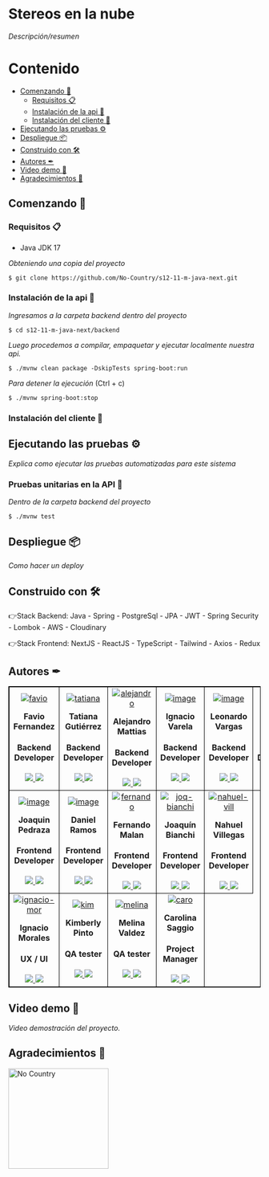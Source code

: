 
# Stereos en la nube

_Descripción/resumen_

# Contenido
* [Comenzando 🚀](#Comenzando-)
  * [Requisitos 📋](#Requisitos-)
  * [Instalación de la api 🔧](#Instalación-de-la-api-)
  * [Instalación del cliente 🔨](#Instalación-del-cliente-)
* [Ejecutando las pruebas ⚙️](#Ejecutando-las-pruebas-)
* [Despliegue 📦](#Despliegue-)
* [Construido con 🛠](#construido-con-)
* [Autores ✒](#Autores-)
* [Video demo 🎥](#Video-demo-)
* [Agradecimientos 💝](#Agradecimientos-)

## Comenzando 🚀

### Requisitos 📋

- Java JDK 17

_Obteniendo una copia del proyecto_

```
$ git clone https://github.com/No-Country/s12-11-m-java-next.git
```

### Instalación de la api 🔧

_Ingresamos a la carpeta backend dentro del proyecto_

```
$ cd s12-11-m-java-next/backend
```

_Luego procedemos a compilar, empaquetar y ejecutar localmente nuestra api._

```
$ ./mvnw clean package -DskipTests spring-boot:run
```

_Para detener la ejecución_ (Ctrl + c)

```
$ ./mvnw spring-boot:stop
```

### Instalación del cliente 🔨

## Ejecutando las pruebas ⚙️

_Explica como ejecutar las pruebas automatizadas para este sistema_

### Pruebas unitarias en la API 🔩

_Dentro de la carpeta backend del proyecto_

```
$ ./mvnw test
```

## Despliegue 📦

_Como hacer un deploy_

## Construido con 🛠

👉Stack Backend: Java - Spring - PostgreSql - JPA - JWT - Spring Security - Lombok - AWS - Cloudinary

👉Stack Frontend: NextJS - ReactJS - TypeScript - Tailwind - Axios - Redux

## Autores ✒

<table align="center" style="border: 1px #000000 solid">
	<tbody align="center">
		<tr>
   <td style="border: 1px #000000 solid">
<a href='https://postimg.cc/Hj8LfmCm' target='_blank'><img src='https://i.postimg.cc/Hj8LfmCm/favio.jpg' border='0' alt='favio'/></a>
        <h4 style="margin-top: 1rem;">Favio Fernandez</h4>
        <h4 style="margin-top: 1rem;">Backend Developer</h4>
          <a href="https://github.com/faviofz" target="_blank">
            <img src="https://img.shields.io/static/v1?style=for-the-badge&message=GitHub&color=172B4D&logo=GitHub&logoColor=FFFFFF&label="/>
          </a>
          <a href="https://www.linkedin.com/in/faviofernandez/" target="_blank">
            <img src="https://img.shields.io/badge/linkedin%20-%230077B5.svg?&style=for-the-badge&logo=linkedin&logoColor=white"/>
          </a>
      </td>
   <td style="border: 1px #000000 solid">
<a href='https://postimg.cc/Tpr33cwH' target='_blank'><img src='https://i.postimg.cc/Tpr33cwH/tatiana.jpg' border='0' alt='tatiana'/></a>
        <h4 style="margin-top: 1rem;">Tatiana Gutiérrez</h4>
        <h4 style="margin-top: 1rem;">Backend Developer</h4>
          <a href="https://github.com/tatianagutierrez" target="_blank">
            <img src="https://img.shields.io/static/v1?style=for-the-badge&message=GitHub&color=172B4D&logo=GitHub&logoColor=FFFFFF&label="/>
          </a>
          <a href="https://www.linkedin.com/in/gutierrez-tatiana/" target="_blank">
            <img src="https://img.shields.io/badge/linkedin%20-%230077B5.svg?&style=for-the-badge&logo=linkedin&logoColor=white"/>
          </a>
      </td>
      <td style="border: 1px #000000 solid">
<a href='https://postimg.cc/wyZj7fLn' target='_blank'><img src='https://i.postimg.cc/wyZj7fLn/alejandro.jpg' border='0' alt='alejandro'/></a>
        <h4 style="margin-top: 1rem;">Alejandro Mattias</h4>
        <h4 style="margin-top: 1rem;">Backend Developer</h4>
          <a href="https://github.com/AJMattias" target="_blank">
            <img src="https://img.shields.io/static/v1?style=for-the-badge&message=GitHub&color=172B4D&logo=GitHub&logoColor=FFFFFF&label="/>
          </a>
          <a href="https://www.linkedin.com/in/alejandro-mattias/" target="_blank">
            <img src="https://img.shields.io/badge/linkedin%20-%230077B5.svg?&style=for-the-badge&logo=linkedin&logoColor=white"/>
          </a>
      </td>
   <td style="border: 1px #000000 solid">
        <a href='https://postimg.cc/YjRBfrGd' target='_blank'><img src='https://i.postimg.cc/YjRBfrGd/image.jpg' border='0' alt='image'/></a>
        <h4 style="margin-top: 1rem;">Ignacio Varela</h4>
        <h4 style="margin-top: 1rem;">Backend Developer</h4>
          <a href="https://github.com/nachova1" target="_blank">
            <img src="https://img.shields.io/static/v1?style=for-the-badge&message=GitHub&color=172B4D&logo=GitHub&logoColor=FFFFFF&label="/>
          </a>
          <a href="https://www.linkedin.com/in/ignaciovarela98/" target="_blank">
            <img src="https://img.shields.io/badge/linkedin%20-%230077B5.svg?&style=for-the-badge&logo=linkedin&logoColor=white"/>
          </a>
      </td>
      <td style="border: 1px #000000 solid">
       <a href='https://postimg.cc/PPYHpgs4' target='_blank'><img src='https://i.postimg.cc/PPYHpgs4/image.png' border='0' alt='image'/></a>
        <h4 style="margin-top: 1rem;">Leonardo Vargas</h4>
        <h4 style="margin-top: 1rem;">Backend Developer</h4>
          <a href="https://github.com/leonardofvp" target="_blank">
            <img src="https://img.shields.io/static/v1?style=for-the-badge&message=GitHub&color=172B4D&logo=GitHub&logoColor=FFFFFF&label="/>
          </a>
          <a href="https://www.linkedin.com/in/leonardo-vargas1/" target="_blank">
            <img src="https://img.shields.io/badge/linkedin%20-%230077B5.svg?&style=for-the-badge&logo=linkedin&logoColor=white"/>
          </a>
      </td>   
      <td style="border: 1px #000000 solid">
       <a href='https://postimg.cc/JyvQZkm9' target='_blank'><img src='https://i.postimg.cc/JyvQZkm9/image.jpg' border='0' alt='image'/></a>
        <h4 style="margin-top: 1rem;">Nicolas Zaeta</h4>
        <h4 style="margin-top: 1rem;">Backend Developer</h4>
          <a href="https://github.com/nzaeta" target="_blank">
            <img src="https://img.shields.io/static/v1?style=for-the-badge&message=GitHub&color=172B4D&logo=GitHub&logoColor=FFFFFF&label="/>
          </a>
          <a href="https://www.linkedin.com/in/zaetanicolas/" target="_blank">
            <img src="https://img.shields.io/badge/linkedin%20-%230077B5.svg?&style=for-the-badge&logo=linkedin&logoColor=white"/>
          </a>
      </td>
	</tr>
		<tr>     
      <td style="border: 1px #000000 solid">
        <a href='https://postimg.cc/bdWhCz98' target='_blank'><img src='https://i.postimg.cc/bdWhCz98/image.jpg' border='0' alt='image'/></a>
        <h4 style="margin-top: 1rem;">Joaquin Pedraza</h4>
        <h4 style="margin-top: 1rem;">Frontend Developer</h4>
          <a href="https://github.com/J0AQUINPEDRAZA" target="_blank">
            <img src="https://img.shields.io/static/v1?style=for-the-badge&message=GitHub&color=172B4D&logo=GitHub&logoColor=FFFFFF&label="/>
          </a>
          <a href="https://www.linkedin.com/in/joaquinpedraza962/" target="_blank">
            <img src="https://img.shields.io/badge/linkedin%20-%230077B5.svg?&style=for-the-badge&logo=linkedin&logoColor=white"/>
          </a>
      </td>

   <td style="border: 1px #000000 solid">
        <a href='https://postimg.cc/2V8Jmgjy' target='_blank'><img src='https://i.postimg.cc/2V8Jmgjy/image.jpg' border='0' alt='image'/></a>
        <h4 style="margin-top: 1rem;">Daniel Ramos</h4>
        <h4 style="margin-top: 1rem;">Frontend Developer</h4>
          <a href="https://github.com/danielghost20" target="_blank">
            <img src="https://img.shields.io/static/v1?style=for-the-badge&message=GitHub&color=172B4D&logo=GitHub&logoColor=FFFFFF&label="/>
          </a>
          <a href="https://www.linkedin.com/in/daniel-ramos21/" target="_blank">
            <img src="https://img.shields.io/badge/linkedin%20-%230077B5.svg?&style=for-the-badge&logo=linkedin&logoColor=white"/>
          </a>
      </td>

<td style="border: 1px #000000 solid">
<a href='https://postimg.cc/FYNsdJkF' target='_blank'><img src='https://i.postimg.cc/FYNsdJkF/fernando.jpg' border='0' alt='fernando'/></a>
        <h4 style="margin-top: 1rem;">Fernando Malan</h4>
        <h4 style="margin-top: 1rem;">Frontend Developer</h4>
          <a href="https://github.com/MalanFernando" target="_blank">
            <img src="https://img.shields.io/static/v1?style=for-the-badge&message=GitHub&color=172B4D&logo=GitHub&logoColor=FFFFFF&label="/>
          </a>
          <a href="https://www.linkedin.com/in/fernando-david-malan-perugachi-b48b6321a/" target="_blank">
            <img src="https://img.shields.io/badge/linkedin%20-%230077B5.svg?&style=for-the-badge&logo=linkedin&logoColor=white"/>
          </a>
      </td>
            <td style="border: 1px #000000 solid">
<a href='https://postimg.cc/qzf7rFk3' target='_blank'><img src='https://i.postimg.cc/qzf7rFk3/joq-bianchi.jpg' border='0' alt='joq-bianchi'/></a>
        <h4 style="margin-top: 1rem;">Joaquín Bianchi</h4>
        <h4 style="margin-top: 1rem;">Frontend Developer</h4>
          <a href="https://github.com/J0AQUINPEDRAZA" target="_blank">
            <img src="https://img.shields.io/static/v1?style=for-the-badge&message=GitHub&color=172B4D&logo=GitHub&logoColor=FFFFFF&label="/>
          </a>
          <a href="https://www.linkedin.com/in/joaquin-bianchi-dev/" target="_blank">
            <img src="https://img.shields.io/badge/linkedin%20-%230077B5.svg?&style=for-the-badge&logo=linkedin&logoColor=white"/>
          </a>
      </td>
            <td style="border: 1px #000000 solid">
<a href='https://postimg.cc/874khPLR' target='_blank'><img src='https://i.postimg.cc/874khPLR/nahuel-vill.jpg' border='0' alt='nahuel-vill'/></a>
        <h4 style="margin-top: 1rem;">Nahuel Villegas</h4>
        <h4 style="margin-top: 1rem;">Frontend Developer</h4>
          <a href="https://github.com/Nahu258" target="_blank">
            <img src="https://img.shields.io/static/v1?style=for-the-badge&message=GitHub&color=172B4D&logo=GitHub&logoColor=FFFFFF&label="/>
          </a>
          <a href="https://www.linkedin.com/in/villegasnahuel/" target="_blank">
            <img src="https://img.shields.io/badge/linkedin%20-%230077B5.svg?&style=for-the-badge&logo=linkedin&logoColor=white"/>
          </a>
      </td>
         		</tr>
		<tr>   
      <td style="border: 1px #000000 solid">
<a href='https://postimg.cc/6229Jrgc' target='_blank'><img src='https://i.postimg.cc/6229Jrgc/ignacio-mor.png' border='0' alt='ignacio-mor'/></a>
        <h4 style="margin-top: 1rem;">Ignacio Morales</h4>
        <h4 style="margin-top: 1rem;">UX / UI</h4>
          <a href="https://www.behance.net/ignaciojosemorales" target="_blank">
            <img src="https://img.shields.io/static/v1?style=for-the-badge&message=Behance&color=1769FF&logo=behance&logoColor=FFFFFF&label="/>
          </a>
          <a href="https://www.linkedin.com/in/ignacio-jos%C3%A9-morales-817889248/" target="_blank">
            <img src="https://img.shields.io/badge/linkedin%20-%230077B5.svg?&style=for-the-badge&logo=linkedin&logoColor=white"/>
          </a>
      </td>
<td style="border: 1px #000000 solid">
<a href='https://postimg.cc/tn6CP3zJ' target='_blank'><img src='https://i.postimg.cc/tn6CP3zJ/kim.jpg' border='0' alt='kim'/></a>
        <h4 style="margin-top: 1rem;">Kimberly Pinto</h4>
        <h4 style="margin-top: 1rem;">QA tester</h4>
          <a href="https://github.com/nzaeta" target="_blank">
            <img src="https://img.shields.io/static/v1?style=for-the-badge&message=GitHub&color=172B4D&logo=GitHub&logoColor=FFFFFF&label="/>
          </a>
          <a href="https://www.linkedin.com/in/kimberly-pinto-perales/" target="_blank">
            <img src="https://img.shields.io/badge/linkedin%20-%230077B5.svg?&style=for-the-badge&logo=linkedin&logoColor=white"/>
          </a>
      </td>
   <td style="border: 1px #000000 solid">
<a href='https://postimg.cc/3yw895ZP' target='_blank'><img src='https://i.postimg.cc/3yw895ZP/melina.jpg' border='0' alt='melina'/></a>
        <h4 style="margin-top: 1rem;">Melina Valdez</h4>
        <h4 style="margin-top: 1rem;">QA tester</h4>
          <a href="https://github.com/Melina1599" target="_blank">
            <img src="https://img.shields.io/static/v1?style=for-the-badge&message=GitHub&color=172B4D&logo=GitHub&logoColor=FFFFFF&label="/>
          </a>
          <a href="https://www.linkedin.com/in/melina-delosangeles-valdez/" target="_blank">
            <img src="https://img.shields.io/badge/linkedin%20-%230077B5.svg?&style=for-the-badge&logo=linkedin&logoColor=white"/>
          </a>
      </td>
            <td style="border: 1px #000000 solid">
<a href='https://postimg.cc/GBSc5779' target='_blank'><img src='https://i.postimg.cc/GBSc5779/caro.png' border='0' alt='caro'/></a>
        <h4 style="margin-top: 1rem;">Carolina Saggio</h4>
        <h4 style="margin-top: 1rem;">Project Manager</h4>
          <a href="https://github.com/csaggio74" target="_blank">
            <img src="https://img.shields.io/static/v1?style=for-the-badge&message=GitHub&color=172B4D&logo=GitHub&logoColor=FFFFFF&label="/>
          </a>
          <a href="https://www.linkedin.com/in/carolina-saggio-78338923/" target="_blank">
            <img src="https://img.shields.io/badge/linkedin%20-%230077B5.svg?&style=for-the-badge&logo=linkedin&logoColor=white"/>
          </a>
      </td>
		</tr>
    <div>
	</tbody>
</table>
     

## Video demo 🎥

_Video demostración del proyecto._

## Agradecimientos 💝

<a href="https://www.nocountry.tech/" target="_blank">
    <img src="https://encrypted-tbn0.gstatic.com/images?q=tbn:ANd9GcQsukYB3HL90LSwYv_RIR2O2OlCV8Sbkx2eNHv8nRvOu8L16FxLQ0nPzY02wQ_BJOfQZw&usqp=CAU" width="200" alt="No Country ">
</a>
